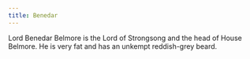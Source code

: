 ```yaml
---
title: Benedar
---
```


Lord Benedar Belmore is the Lord of Strongsong and the head of House Belmore. He is very fat and has an unkempt reddish-grey beard.



